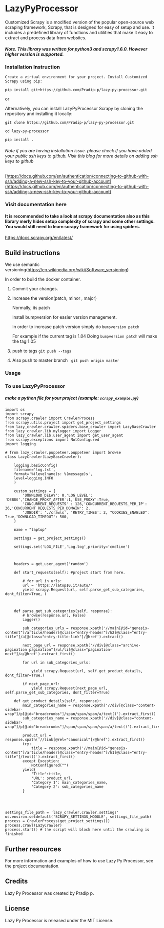
# LazyPyProcessor

Customized Scrapy is a modified version of the popular open-source web scraping framework, Scrapy, that is designed for easy of setup and use. It includes a predefined library of functions and utilities that make it easy to extract and process data from websites.

##### Note. This library was written for python3 and scrapy1.6.0. However higher version is supported.

### Installation Instruction

    Create a virtual environment for your project. Install Customized Scrapy using pip:
    
```
pip install git+https://github.com/Pradip-p/lazy-py-processor.git

```
or

Alternatively, you can install LazyPyProcessor Scrapy by cloning the repository and installing it locally:
```
git clone https://github.com/Pradip-p/lazy-py-processor.git
```
```
cd lazy-py-processor
```
```
pip install . 
```


###### Note if you are having installation issue. please check if you have added your public ssh keys to github. Visit this blog for more details on adding ssh keys to github
[https://docs.github.com/en/authentication/connecting-to-github-with-ssh/adding-a-new-ssh-key-to-your-github-account](https://docs.github.com/en/authentication/connecting-to-github-with-ssh/adding-a-new-ssh-key-to-your-github-account)

### Visit documentation here

#### It is recommended to take a look at scrapy documentation also as this library merly hides setup complexity of scrapy and some other settings. You would still need to learn scrapy framework for using spiders.

https://docs.scrapy.org/en/latest/


## Build instructions

We use semantic versioning(https://en.wikipedia.org/wiki/Software_versioning)

In order to build the docker container.

1. Commit your changes.
2. Increase the version(patch, minor , major)

    Normally, its patch
    
    Install bumpversion for easier version management.
    
    In order to increase patch version simply do
    `bumpversion patch`
    
    For example if the current tag is 1.04
    Doing `bumpversion patch` will make the tag 1.05
    
3. push to tags
```git push --tags```

4. Also push to master branch
``` git push origin master```

### Usage
### To use LazyPyProcessor 
##### make a python file for your project (example: `scrapy_example.py`)


```
import os
import scrapy
from scrapy.crawler import CrawlerProcess
from scrapy.utils.project import get_project_settings
from lazy_crawler.crawler.spiders.base_crawler import LazyBaseCrawler
from lazy_crawler.lib.mylogger import Logger
from lazy_crawler.lib.user_agent import get_user_agent
from scrapy.exceptions import NotConfigured
import logging

# from lazy_crawler.puppeteer.puppeteer import browse
class LazyCrawler(LazyBaseCrawler):

    logging.basicConfig(
    filename='log.txt',
    format='%(levelname)s: %(message)s',
    level=logging.INFO
    )
    
    custom_settings = {
        'DOWNLOAD_DELAY': 0,'LOG_LEVEL': 'DEBUG','CHANGE_PROXY_AFTER':1,'USE_PROXY':True,
        'CONCURRENT_REQUESTS' : 126,'CONCURRENT_REQUESTS_PER_IP': 26,'CONCURRENT_REQUESTS_PER_DOMAIN': 2,
        'JOBDIR': './crawls', 'RETRY_TIMES': 2, "COOKIES_ENABLED": True,'DOWNLOAD_TIMEOUT': 500,
    }

    name = "laptop"

    settings = get_project_settings()

    settings.set('LOG_FILE','Log.log',priority='cmdline')
    
    
        
    headers = get_user_agent('random')

    def start_requests(self): #project start from here.
        
        # for url in urls:
        url = 'https://latop10.it/auto/'
        yield scrapy.Request(url, self.parse_get_sub_categories, dont_filter=True, )



    def parse_get_sub_categories(self, response):
        # browse(response.url, False)
        Logger()

        sub_categories_urls = response.xpath('//main[@id="genesis-content"]/article/header[@class="entry-header"]/h2[@class="entry-title"]/a[@class="entry-title-link"]/@href').extract()
    
        next_page_url = response.xpath('//div[@class="archive-pagination pagination"]/ul/li[@class="pagination-next"]/a/@href').extract_first()
        
        for url in sub_categories_urls:
        
            yield scrapy.Request(url, self.get_product_details, dont_filter=True,)

        if next_page_url:
            yield scrapy.Request(next_page_url, self.parse_get_sub_categories, dont_filter=True)

    def get_product_details(self, response):
        main_categories_name = response.xpath('//div[@class="content-sidebar-wrap"]/p[@id="breadcrumbs"]/span/span/span/a/text()').extract_first()
        sub_categories_name = response.xpath('//div[@class="content-sidebar-wrap"]/p[@id="breadcrumbs"]/span/span/span/span/a/text()').extract_first()
        
        product_url = response.xpath('//link[@rel="canonical"]/@href').extract_first()
        try:
            title = response.xpath('//main[@id="genesis-content"]/article/header[@class="entry-header"]/h1[@class="entry-title"]/text()').extract_first()
        except Exception:
            NotConfigured("")
        yield{
            'Title':title,
            'URL': product_url,
            'Category 1': main_categories_name,
            'Category 2': sub_categories_name
        }

    


settings_file_path = 'lazy_crawler.crawler.settings'
os.environ.setdefault('SCRAPY_SETTINGS_MODULE', settings_file_path)
process = CrawlerProcess(get_project_settings())  
process.crawl(LazyCrawler)
process.start() # the script will block here until the crawling is finished
```
## Further resources

For more information and examples of how to use Lazy Py Processor, see the project documentation.
## Credits

Lazy Py Processor was created by Pradip p.

## License

Lazy Py Processor is released under the MIT License.
